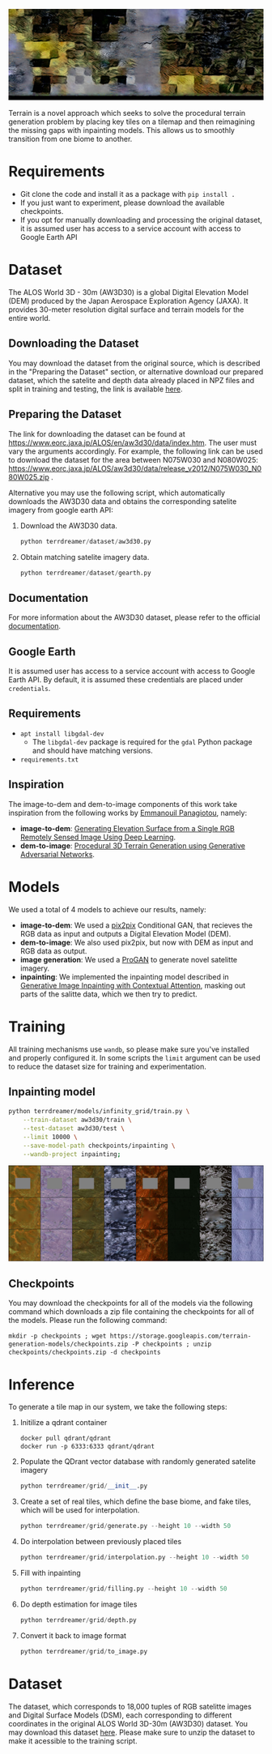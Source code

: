 ![banner](docs/banner.jpg)

Terrain is a novel approach which seeks to solve the procedural terrain generation problem by placing key tiles on a tilemap and then reimagining the missing gaps with inpainting models. This allows us to smoothly transition from one biome to another.

# Requirements

- Git clone the code and install it as a package with `pip install .`
- If you just want to experiment, please download the available checkpoints.
- If you opt for manually downloading and processing the original dataset, it is assumed user has access to a service account with access to Google Earth API

# Dataset

The ALOS World 3D - 30m (AW3D30) is a global Digital Elevation Model (DEM) produced by the Japan Aerospace Exploration Agency (JAXA). It provides 30-meter resolution digital surface and terrain models for the entire world.

## Downloading the Dataset

You may download the dataset from the original source, which is described in the "Preparing the Dataset" section, or alternative download our prepared dataset, which the satelite and depth data already placed in NPZ files and split in training and testing, the link is available [here](https://storage.googleapis.com/terrain-generation-models/AW3D30.zip).

## Preparing the Dataset 

The link for downloading the dataset can be found at https://www.eorc.jaxa.jp/ALOS/en/aw3d30/data/index.htm. The user must vary the arguments accordingly. For example, the following link can be used to download the dataset for the area between N075W030 and N080W025: https://www.eorc.jaxa.jp/ALOS/aw3d30/data/release_v2012/N075W030_N080W025.zip .

Alternative you may use the following script, which automatically downloads the AW3D30 data and obtains the corresponding satelite imagery from google earth API:

1. Download the AW3D30 data.
    ```python
    python terrdreamer/dataset/aw3d30.py
    ```
2. Obtain matching satelite imagery data.
    ```python
    python terrdreamer/dataset/gearth.py
    ```


## Documentation
For more information about the AW3D30 dataset, please refer to the official [documentation](https://www.eorc.jaxa.jp/ALOS/en/aw3d30/aw3d30v3.2_product_e_e1.0.pdf).


## Google Earth

It is assumed user has access to a service account with access to Google Earth API. By default, it is assumed these credentials are placed under `credentials`.

## Requirements

- `apt install libgdal-dev`
    - The `libgdal-dev` package is required for the `gdal` Python package and should have matching versions.
- `requirements.txt`

## Inspiration

The image-to-dem and dem-to-image components of this work take inspiration from the following works by [Emmanouil Panagiotou](https://github.com/Panagiotou), namely:

- **image-to-dem**: [Generating Elevation Surface from a Single RGB Remotely Sensed Image Using Deep Learning](https://github.com/Panagiotou/ImageToDEM).
- **dem-to-image**: [Procedural 3D Terrain Generation using Generative Adversarial Networks](https://github.com/Panagiotou/Procedural3DTerrain).

# Models

We used a total of 4 models to achieve our results, namely:

- **image-to-dem**: We used a [pix2pix](https://arxiv.org/abs/1611.07004) Conditional GAN, that recieves the RGB data as input and outputs a Digital Elevation Model (DEM).
- **dem-to-image**: We also used pix2pix, but now with DEM as input and RGB data as output.
- **image generation**: We used a [ProGAN](https://arxiv.org/abs/1710.10196) to generate novel satelitte imagery.
- **inpainting**: We implemented the inpainting model described in [Generative Image Inpainting with Contextual Attention](https://arxiv.org/abs/1801.07892), masking out parts of the salitte data, which we then try to predict.

# Training

All training mechanisms use `wandb`, so please make sure you've installed and properly configured it. In some scripts the `limit` argument can be used to reduce the dataset size for training and experimentation.

## Inpainting model

```bash
python terrdreamer/models/infinity_grid/train.py \
    --train-dataset aw3d30/train \
    --test-dataset aw3d30/test \
    --limit 10000 \
    --save-model-path checkpoints/inpainting \
    --wandb-project inpainting;
```

![inpainting](docs/epoch_200.png)

## Checkpoints

You may download the checkpoints for all of the models via the following command which downloads a zip file containing the checkpoints for all of the models. Please run the following command:

```
mkdir -p checkpoints ; wget https://storage.googleapis.com/terrain-generation-models/checkpoints.zip -P checkpoints ; unzip checkpoints/checkpoints.zip -d checkpoints
```

# Inference

To generate a tile map in our system, we take the following steps:

1. Initilize a qdrant container
    ```
    docker pull qdrant/qdrant
    docker run -p 6333:6333 qdrant/qdrant
    ```
2. Populate the QDrant vector database with randomly generated satelite imagery
    ```python
    python terrdreamer/grid/__init__.py
    ```
3. Create a set of real tiles, which define the base biome, and fake tiles, which will be used for interpolation.
    ```python
    python terrdreamer/grid/generate.py --height 10 --width 50
    ```
4. Do interpolation between previously placed tiles
    ```python
    python terrdreamer/grid/interpolation.py --height 10 --width 50
    ```
5. Fill with inpainting 
    ```python 
    python terrdreamer/grid/filling.py --height 10 --width 50
    ```
6. Do depth estimation for image tiles
    ```python 
    python terrdreamer/grid/depth.py
    ```
7. Convert it back to image format
    ```python 
    python terrdreamer/grid/to_image.py
    ```

# Dataset

The dataset, which corresponds to 18,000 tuples of RGB satelitte images and Digital Surface Models (DSM), each corresponding to different coordinates in the original ALOS World 3D-30m (AW3D30) dataset. You may download this dataset [here](https://storage.googleapis.com/terrain-generation-models/AW3D30.zip). Please make sure to unzip the dataset to make it acessible to the training script.

